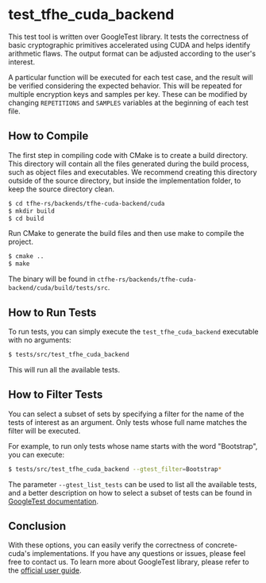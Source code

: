 # test_tfhe_cuda_backend

This test tool is written over GoogleTest library. It tests the correctness of basic 
cryptographic primitives accelerated using CUDA and helps identify arithmetic flaws. 
The output format can be adjusted according to the user's interest. 

A particular function will be executed for each test case, and the result will be verified considering the expected behavior. This will be repeated for multiple encryption keys and samples per key. These can be modified by changing `REPETITIONS` and `SAMPLES` variables at the beginning of each test file.

## How to Compile

The first step in compiling code with CMake is to create a build directory. This directory will 
contain all the files generated during the build process, such as object files and executables. 
We recommend creating this directory outside of the source directory, but inside the 
implementation folder,  to keep the source directory clean.

```bash
$ cd tfhe-rs/backends/tfhe-cuda-backend/cuda
$ mkdir build
$ cd build
```

Run CMake to generate the build files and then use make to compile the project.

```bash
$ cmake ..
$ make
```

The binary will be found in
`ctfhe-rs/backends/tfhe-cuda-backend/cuda/build/tests/src`.

## How to Run Tests

To run tests, you can simply execute the `test_tfhe_cuda_backend` executable with no arguments:

```bash
$ tests/src/test_tfhe_cuda_backend
```

This will run all the available tests.

## How to Filter Tests

You can select a subset of sets by specifying a filter for the name of the tests of interest  as 
an argument. Only tests whose full name matches the filter will be executed.

For example, to run only tests whose name starts with the word "Bootstrap", you can execute:

```bash
$ tests/src/test_tfhe_cuda_backend --gtest_filter=Bootstrap*
```

The parameter `--gtest_list_tests` can be used to list all the available tests, and a better 
description on how to select a subset of tests can be found in
[GoogleTest documentation](http://google.github.io/googletest/advanced.html#running-a-subset-of-the-tests).

## Conclusion

With these options, you can easily verify the correctness of concrete-cuda's implementations. If 
you have any questions or issues, please feel free to contact us.
To learn more about GoogleTest library, please refer to the [official user guide](http://google.github.io/googletest/). 
